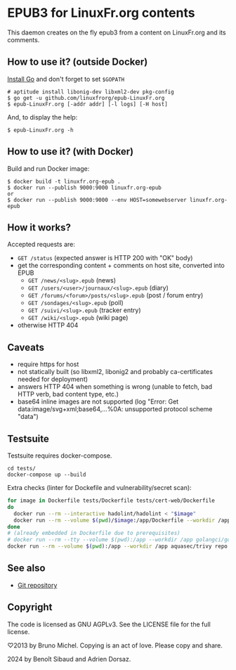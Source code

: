 EPUB3 for LinuxFr.org contents
==============================

This daemon creates on the fly epub3 from a content on LinuxFr.org and its
comments.


How to use it? (outside Docker)
--------------

[Install Go](http://golang.org/doc/install) and don't forget to set `$GOPATH`

    # aptitude install libonig-dev libxml2-dev pkg-config
    $ go get -u github.com/linuxfrorg/epub-LinuxFr.org
    $ epub-LinuxFr.org [-addr addr] [-l logs] [-H host]

And, to display the help:

    $ epub-LinuxFr.org -h

How to use it? (with Docker)
-------------------------------

Build and run Docker image:

    $ docker build -t linuxfr.org-epub .
    $ docker run --publish 9000:9000 linuxfr.org-epub
    or
    $ docker run --publish 9000:9000 --env HOST=somewebserver linuxfr.org-epub

How it works?
-------------

Accepted requests are:
- `GET /status` (expected answer is HTTP 200 with "OK" body)
- get the corresponding content + comments on host site, converted into EPUB
  - `GET /news/<slug>.epub` (news)
  - `GET /users/<user>/journaux/<slug>.epub` (diary)
  - `GET /forums/<forum>/posts/<slug>.epub` (post / forum entry)
  - `GET /sondages/<slug>.epub` (poll)
  - `GET /suivi/<slug>.epub` (tracker entry)
  - `GET /wiki/<slug>.epub` (wiki page)
- otherwise HTTP 404

Caveats
-------

- require https for host
- not statically built (so libxml2, libonig2 and probably ca-certificates needed for deployment)
- answers HTTP 404 when something is wrong (unable to fetch, bad HTTP verb, bad content type, etc.)
- base64 inline images are not supported (log "Error: Get data:image/svg+xml;base64,...%0A: unsupported protocol scheme "data")

Testsuite
---------
Testsuite requires docker-compose.

```
cd tests/
docker-compose up --build
```

Extra checks (linter for Dockefile and vulnerability/secret scan):

```bash
for image in Dockerfile tests/Dockerfile tests/cert-web/Dockerfile
do
  docker run --rm --interactive hadolint/hadolint < "$image"
  docker run --rm --volume $(pwd)/$image:/app/Dockerfile --workdir /app replicated/dockerfilelint Dockerfile
done
# (already embedded in Dockerfile due to prerequisites)
# docker run --rm --tty --volume $(pwd):/app --workdir /app golangci/golangci-lint:v1.62.2 golangci-lint run -v
docker run --rm --volume $(pwd):/app --workdir /app aquasec/trivy repo --skip-files cert-web/private/web.key .
```

See also
--------

* [Git repository](https://github.com/linuxfrorg/epub-LinuxFr.org)


Copyright
---------

The code is licensed as GNU AGPLv3. See the LICENSE file for the full license.

♡2013 by Bruno Michel. Copying is an act of love. Please copy and share.

2024 by Benoît Sibaud and Adrien Dorsaz.

